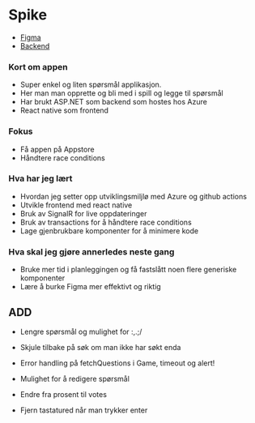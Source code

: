 # Spike

- [Figma](https://www.figma.com/file/oBgpl8HkiowbkUFe6HchFL/Untitled?node-id=0%3A1&mode=dev)
- [Backend](https://github.com/Amund-Fremming/Spike-backend)

### Kort om appen

- Super enkel og liten spørsmål applikasjon.
- Her man man opprette og bli med i spill og legge til spørsmål
- Har brukt ASP.NET som backend som hostes hos Azure
- React native som frontend

### Fokus

- Få appen på Appstore
- Håndtere race conditions

### Hva har jeg lært

- Hvordan jeg setter opp utviklingsmiljlø med Azure og github actions
- Utvikle frontend med react native
- Bruk av SignalR for live oppdateringer
- Bruk av transactions for å håndtere race conditions
- Lage gjenbrukbare komponenter for å minimere kode

### Hva skal jeg gjøre annerledes neste gang

- Bruke mer tid i planleggingen og få fastslått noen flere generiske komponenter
- Lære å burke Figma mer effektivt og riktig

## **ADD**

- Lengre spørsmål og mulighet for :,.;/
- Skjule tilbake på søk om man ikke har søkt enda

- Error handling på fetchQuestions i Game, timeout og alert!

- Mulighet for å redigere spørsmål
- Endre fra prosent til votes
- Fjern tastatured når man trykker enter
